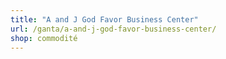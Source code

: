 ```yaml
---
title: "A and J God Favor Business Center"
url: /ganta/a-and-j-god-favor-business-center/
shop: commodité
---
```

